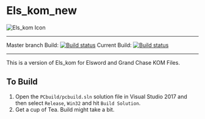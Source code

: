 # Els_kom_new

![Els_kom Icon](https://github.com/Elskom/Els_kom_icon/blob/master/els_kom.png)

---
Master branch Build: [![Build status](https://ci.appveyor.com/api/projects/status/5ikdee6h3qy6lyum/branch/master?svg=true)](https://ci.appveyor.com/project/AraHaan/els-kom-new)
Current Build: [![Build status](https://ci.appveyor.com/api/projects/status/5ikdee6h3qy6lyum?svg=true)](https://ci.appveyor.com/project/AraHaan/els-kom-new)

---

This is a version of Els_kom for Elsword and Grand Chase KOM Files.

## To Build

1. Open the ``PCbuild/pcbuild.sln`` solution file in Visual Studio 2017 and then select ``Release``, ``Win32`` and hit ``Build Solution``.
2. Get a cup of Tea. Build might take a bit.
